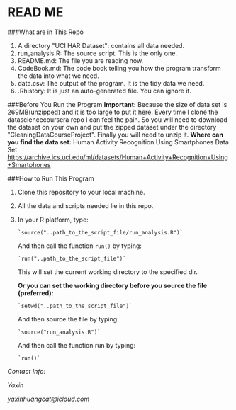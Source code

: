 READ ME
=======

###What are in This Repo
1. A directory "UCI HAR Dataset": contains all data needed.
2. run_analysis.R: The source script. This is the only one.
3. README.md: The file you are reading now.
4. CodeBook.md: The code book telling you how the program transform the data into what we need.
5. data.csv: The output of the program. It is the tidy data we need.
6. .Rhistory: It is just an auto-generated file. You can ignore it.

###Before You Run the Program
**Important:**
Because the size of data set is 269MB(unzipped) and it is too large to put it here. Every time I clone the datasciencecoursera repo I can feel the pain. So you will need to download the dataset on your own and put the zipped dataset under the directory "CleaningDataCourseProject". Finally you will need to unzip it.
**Where can you find the data set:**
Human Activity Recognition Using Smartphones Data Set 
https://archive.ics.uci.edu/ml/datasets/Human+Activity+Recognition+Using+Smartphones

###How to Run This Program
1. Clone this repository to your local machine.
2. All the data and scripts needed lie in this repo.
3. In your R platform, type:

       `source("..path_to_the_script_file/run_analysis.R")`

   And then call the function `run()` by typing:

       `run("..path_to_the_script_file")`

   This will set the current working directory to the specified dir.

   **Or you can set the working directory before you source the file (preferred):**

       `setwd("..path_to_the_script_file")`

   And then source the file by typing:

       `source("run_analysis.R")`	

   And then call the function run by typing:

       `run()` 


_Contact Info:_

_Yaxin_

_yaxinhuangcat@icloud.com_



